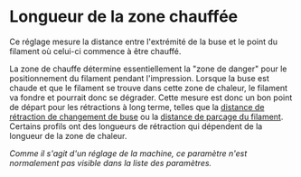 Longueur de la zone chauffée
====
Ce réglage mesure la distance entre l'extrémité de la buse et le point du filament où celui-ci commence à être chauffé.

La zone de chauffe détermine essentiellement la "zone de danger" pour le positionnement du filament pendant l'impression. Lorsque la buse est chaude et que le filament se trouve dans cette zone de chaleur, le filament va fondre et pourrait donc se dégrader. Cette mesure est donc un bon point de départ pour les rétractions à long terme, telles que la [distance de rétraction de changement de buse](../dual/switch_extruder_retraction_amount.md) ou la [distance de parcage du filament](machine_filament_park_distance.md). Certains profils ont des longueurs de rétraction qui dépendent de la longueur de la zone de chaleur.

*Comme il s'agit d'un réglage de la machine, ce paramètre n'est normalement pas visible dans la liste des paramètres.*
